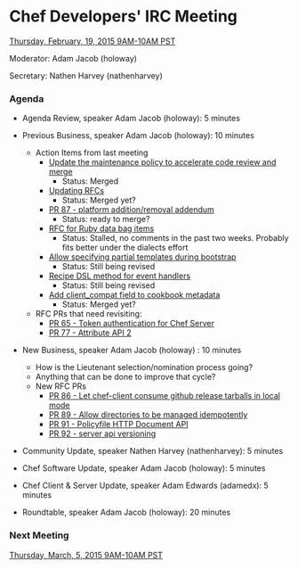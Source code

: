 # Chef Developers' IRC Meeting

[Thursday, February, 19, 2015 9AM-10AM PST](http://www.timeanddate.com/worldclock/fixedtime.html?msg=%23chef-hacking+developers%27+meeting&iso=20150219T12&p1=419&ah=1)

Moderator:  Adam Jacob (holoway)

Secretary:  Nathen Harvey (nathenharvey)

### Agenda
* Agenda Review, speaker Adam Jacob (holoway): 5 minutes
* Previous Business, speaker Adam Jacob (holoway): 10 minutes
  * Action Items from last meeting
    * [Update the maintenance policy to accelerate code review and merge](https://github.com/chef/chef-rfc/pull/88)
      * Status: Merged
    * [Updating RFCs](https://github.com/chef/chef-rfc/pull/85)
      * Status: Merged yet?
    * [PR 87 - platform addition/removal addendum](https://github.com/chef/chef-rfc/pull/87)
      * Status:  ready to merge?
    * [RFC for Ruby data bag items](https://github.com/opscode/chef-rfc/pull/79)   
      * Status: Stalled, no comments in the past two weeks. Probably fits better under the dialects effort
    * [Allow specifying partial templates during bootstrap](https://github.com/opscode/chef-rfc/pull/82)
      * Status: Still being revised
    * [Recipe DSL method for event handlers](https://github.com/opscode/chef-rfc/pull/83)
      * Status: Still being revised
    * [Add client_compat field to cookbook metadata](https://github.com/opscode/chef-rfc/pull/84)
      * Status: Merged yet?
  * RFC PRs that need revisiting:
    * [PR 65 - Token authentication for Chef Server](https://github.com/chef/chef-rfc/pull/65)
    * [PR 77 - Attribute API 2](https://github.com/chef/chef-rfc/pull/77)
  
* New Business, speaker Adam Jacob (holoway) : 10 minutes
  * How is the Lieutenant selection/nomination process going?
  * Anything that can be done to improve that cycle?
  * New RFC PRs
    * [PR 86 - Let chef-client consume github release tarballs in local mode](https://github.com/chef/chef-rfc/pull/86)
    * [PR 89 - Allow directories to be managed idempotently](https://github.com/chef/chef-rfc/pull/89)
    * [PR 91 - Policyfile HTTP Document API](https://github.com/chef/chef-rfc/pull/91)
    * [PR 92 - server api versioning](https://github.com/chef/chef-rfc/pull/92)
* Community Update, speaker Nathen Harvey (nathenharvey): 5 minutes
* Chef Software Update, speaker Adam Jacob (holoway): 5 minutes
* Chef Client & Server Update, speaker Adam Edwards (adamedx): 5 minutes
* Roundtable, speaker Adam Jacob (holoway): 20 minutes

### Next Meeting

[Thursday, March, 5, 2015 9AM-10AM PST](http://www.timeanddate.com/worldclock/fixedtime.html?msg=%23chef-hacking+developers%27+meeting&iso=20150305T12&p1=419&ah=1)

